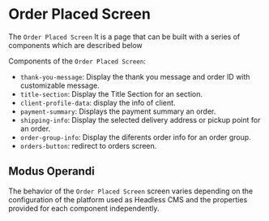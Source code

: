 # Order Placed Screen

The `Order Placed Screen` It is a page that can be built with a series of components which are described below

Components of the `Order Placed Screen`:

- `thank-you-message`: Display the thank you message and order ID with customizable message.
- `title-section`: Display the Title Section for an section.
- `client-profile-data`: display the info of client.
- `payment-summary`: Displays the payment summary an order.
- `shipping-info`: Display the selected delivery address or pickup point for an order.
- `order-group-info`: Display the diferents order info for an order group.
- `orders-button`: redirect to orders screen.

## Modus Operandi

The behavior of the `Order Placed Screen` screen varies depending on the configuration of the platform used as Headless CMS and the properties provided for each component independently.
